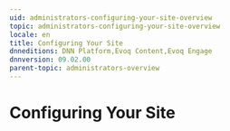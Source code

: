 ```yaml
---
uid: administrators-configuring-your-site-overview
topic: administrators-configuring-your-site-overview
locale: en
title: Configuring Your Site
dnneditions: DNN Platform,Evoq Content,Evoq Engage
dnnversion: 09.02.00
parent-topic: administrators-overview
---
```


# Configuring Your Site